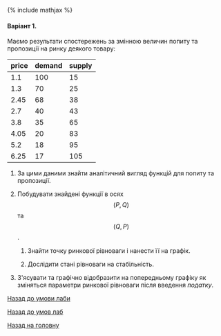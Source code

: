 {% include mathjax %}

#### Варіант 1.

Маємо результати спостережень за змінною величин попиту та пропозиції на ринку деякого товару:

price | demand | supply
----- | ------ | ------
  1.1 |    100 |     15
  1.3 |     70 |     25
 2.45 |     68 |     38
  2.7 |     40 |     43
  3.8 |     35 |     65
 4.05 |     20 |     83
  5.2 |     18 |     95
 6.25 |     17 |    105

1. За цими даними знайти аналітичний вигляд функцій для попиту та пропозиції.

2. Побудувати знайдені функції в осях $$(P, Q)$$ та $$(Q, P)$$.

	1. Знайти точку ринкової рівноваги і нанести її на графік.

	2. Дослідити стані рівноваги на стабільність.

3. З'ясувати та графічно відобразити на попередньому графіку як зміняться параметри ринкової рівноваги після введення _податку_.

[Назад до умови лаби](README.md)

[Назад до умов лаб](../README.md)

[Назад на головну](../../../README.md)
